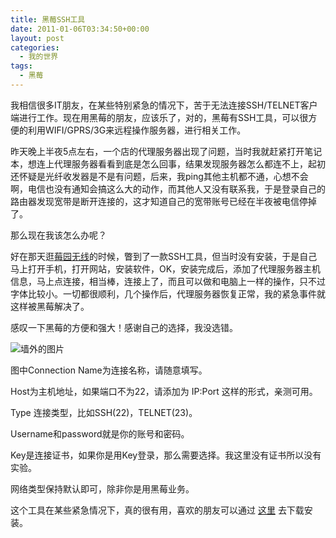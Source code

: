 ```yaml
---
title: 黑莓SSH工具
date: 2011-01-06T03:34:50+00:00
layout: post
categories:
  - 我的世界
tags:
  - 黑莓
---
```


我相信很多IT朋友，在某些特别紧急的情况下，苦于无法连接SSH/TELNET客户端进行工作。现在用黑莓的朋友，应该乐了，对的，黑莓有SSH工具，可以很方便的利用WIFI/GPRS/3G来远程操作服务器，进行相关工作。

昨天晚上半夜5点左右，一个店的代理服务器出现了问题，当时我就赶紧打开笔记本，想连上代理服务器看看到底是怎么回事，结果发现服务器怎么都连不上，起初还怀疑是光纤收发器是不是有问题，后来，我ping其他主机都不通，心想不会啊，电信也没有通知会搞这么大的动作，而其他人又没有联系我，于是登录自己的路由器发现宽带是断开连接的，这才知道自己的宽带账号已经在半夜被电信停掉了。

那么现在我该怎么办呢？

好在那天逛[莓园无线](http://www.bbota.cn)的时候，瞥到了一款SSH工具，但当时没有安装，于是自己马上打开手机，打开网站，安装软件，OK，安装完成后，添加了代理服务器主机信息，马上点连接，相当棒，连接上了，而且可以做和电脑上一样的操作，只不过字体比较小。一切都很顺利，几个操作后，代理服务器恢复正常，我的紧急事件就这样被黑莓解决了。
<!--more-->

感叹一下黑莓的方便和强大！感谢自己的选择，我没选错。

![墙外的图片](https://i.imgur.com/od9l3.jpg)

图中Connection Name为连接名称，请随意填写。

Host为主机地址，如果端口不为22，请添加为 IP:Port 这样的形式，亲测可用。

Type 连接类型，比如SSH(22)，TELNET(23)。

Username和password就是你的账号和密码。

Key是连接证书，如果你是用Key登录，那么需要选择。我这里没有证书所以没有实验。

网络类型保持默认即可，除非你是用黑莓业务。

这个工具在某些紧急情况下，真的很有用，喜欢的朋友可以通过 [这里](http://www.bbota.cn/list-2925.html) 去下载安装。